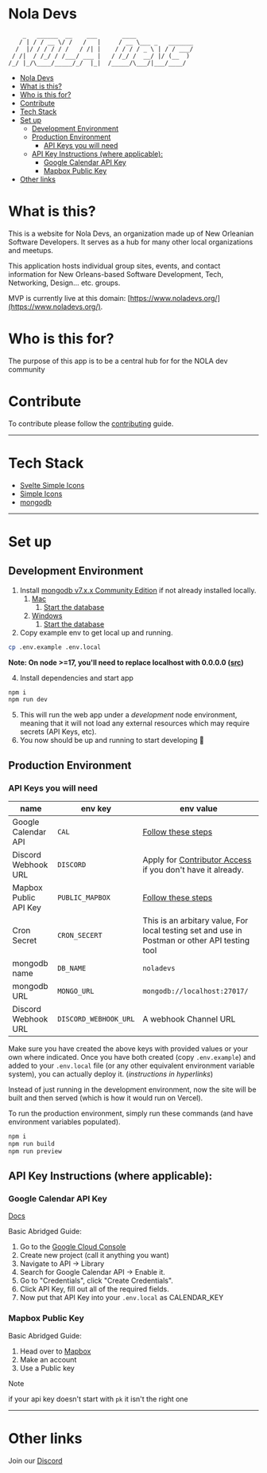# Nola Devs

        _   ______  __    ___       ____
       / | / / __ \/ /   /   |     / __ \___ _   _______
      /  |/ / / / / /   / /| |    / / / / _ \ | / / ___/
     / /|  / /_/ / /___/ ___ |   / /_/ /  __/ |/ (__  )
    /_/ |_/\____/_____/_/  |_|  /_____/\___/|___/____/

- [Nola Devs](#nola-devs)
- [What is this?](#what-is-this)
- [Who is this for?](#who-is-this-for)
- [Contribute](#contribute)
- [Tech Stack](#tech-stack)
- [Set up](#set-up)
  - [Development Environment](#development-environment)
  - [Production Environment](#production-environment)
    - [API Keys you will need](#api-keys-you-will-need)
  - [API Key Instructions (where applicable):](#api-key-instructions-where-applicable)
    - [Google Calendar API Key](#google-calendar-api-key)
    - [Mapbox Public Key](#mapbox-public-key)
- [Other links](#other-links)

# What is this?

This is a website for Nola Devs, an organization made up of New Orleanian Software Developers.
It serves as a hub for many other local organizations and meetups.

This application hosts individual group sites, events, and contact information for New Orleans-based Software Development, Tech, Networking, Design... etc. groups.

MVP is currently live at this domain: [https://www.noladevs.org/](https://www.noladevs.org/).

# Who is this for?

The purpose of this app is to be a central hub for for the NOLA dev community

# Contribute

To contribute please follow the [contributing](./CONTRIBUTING.md) guide.

---

# Tech Stack

- [Svelte Simple Icons](https://github.com/icons-pack/svelte-simple-icons)
- [Simple Icons](https://simpleicons.org)
- [mongodb](https://www.mongodb.com/)

---

# Set up

## Development Environment

1. Install [mongodb v7.x.x Community Edition](https://www.mongodb.com/docs/manual/installation/) if not already installed locally.
   1. [Mac](https://www.mongodb.com/docs/manual/tutorial/install-mongodb-on-os-x/)
      1. [Start the database](https://www.mongodb.com/docs/manual/tutorial/install-mongodb-on-os-x/#run-mongodb-community-edition)
   2. [Windows](https://www.mongodb.com/docs/manual/tutorial/install-mongodb-on-windows/)
      1. [Start the database](https://www.mongodb.com/docs/manual/tutorial/install-mongodb-on-windows/#run-mongodb-community-edition-as-a-windows-service)
2. Copy example env to get local up and running.

```sh
cp .env.example .env.local
```

**Note: On node >=17, you'll need to replace localhost with 0.0.0.0 ([src](https://stackoverflow.com/questions/46523321/mongoerror-connect-econnrefused-127-0-0-127017))**

4. Install dependencies and start app

```sh
npm i
npm run dev
```

5. This will run the web app under a _development_ node environment, meaning that it will not load any external resources which may require secrets (API Keys, etc).
6. You now should be up and running to start developing 🥸

## Production Environment

### API Keys you will need

| name                  | env key         | env value                                                                                                                                              |
| --------------------- | --------------- | ------------------------------------------------------------------------------------------------------------------------------------------------------ |
| Google Calendar API   | `CAL`           | [Follow these steps](#google-calendar-api-key)                                                                                                         |
| Discord Webhook URL   | `DISCORD`       | Apply for [Contributor Access](https://discord.com/channels/1117944495099613254/1166366239652847687/1166367256356335636) if you don't have it already. |
| Mapbox Public API Key | `PUBLIC_MAPBOX` | [Follow these steps](#mapbox-public-key)                                                                                                               |
| Cron Secret           | `CRON_SECERT`   | This is an arbitary value, For local testing set and use in Postman or other API testing tool                                                          |
| mongodb name          | `DB_NAME`       | `noladevs`                                                                                                                                             |
| mongodb URL           | `MONGO_URL`     | `mongodb://localhost:27017/`                                                                                                                           |
| Discord Webhook URL   | `DISCORD_WEBHOOK_URL`     | A webhook Channel URL                                                                                                                 |

Make sure you have created the above keys with provided values or your own where indicated.
Once you have both created (copy `.env.example`) and added to your `.env.local` file (or any other equivalent environment variable system), you can actually deploy it. (_instructions in hyperlinks_)

Instead of just running in the development environment, now the site will be built and then served (which is how it would run on Vercel).

To run the production environment, simply run these commands (and have environment variables populated).

```sh
npm i
npm run build
npm run preview
```

## API Key Instructions (where applicable):

### Google Calendar API Key

[Docs](https://cloud.google.com/docs/authentication/api-keys)

Basic Abridged Guide:

1. Go to the [Google Cloud Console](https://console.cloud.google.com/)
2. Create new project (call it anything you want)
3. Navigate to API -> Library
4. Search for Google Calendar API -> Enable it.
5. Go to "Credentials", click "Create Credentials".
6. Click API Key, fill out all of the required fields.
7. Now put that API Key into your `.env.local` as CALENDAR_KEY

### Mapbox Public Key

Basic Abridged Guide:

1. Head over to [Mapbox](https://www.mapbox.com/)
2. Make an account
3. Use a Public key

> [!NOTE]
> if your api key doesn't start with `pk` it isn't the right one

---

# Other links

Join our [Discord](https://discord.gg/Hea5n85VEv)
